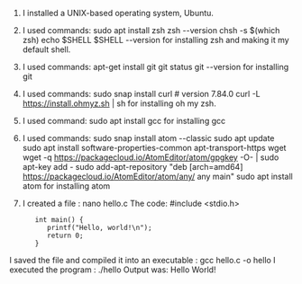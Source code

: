1. I installed a UNIX-based operating system, Ubuntu.

2. I used commands: 
sudo apt install zsh
zsh --version
chsh -s $(which zsh)
echo $SHELL
$SHELL --version
for installing zsh and making it my default shell.

3. I used commands:
apt-get install git
git status
git --version
for installing git

4. I used commands:
sudo snap install curl # version 7.84.0
curl -L https://install.ohmyz.sh | sh
for installing oh my zsh.

5. I used command:
sudo apt install gcc
for installing gcc

6. I used commands:
sudo snap install atom --classic
sudo apt update
sudo apt install software-properties-common apt-transport-https wget
wget -q https://packagecloud.io/AtomEditor/atom/gpgkey -O- | sudo apt-key add -
sudo add-apt-repository "deb [arch=amd64] https://packagecloud.io/AtomEditor/atom/any/ any main"
sudo apt install atom
for installing atom

7. I created a file : nano hello.c
The code: #include <stdio.h>
 
          int main() {
             printf("Hello, world!\n");
             return 0;
          }
I saved the file and compiled it into an executable : gcc hello.c -o hello
I executed the program : ./hello
Output was: Hello World!